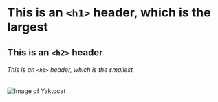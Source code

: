 # <h1> This is an `<h1>` header, which is the largest

## This is an `<h2>` header

###### This is an `<h6>` header, which is the smallest

![Image of Yaktocat]([https://www.google.com/search?channel=fs&client=ubuntu-sn&q=rfhnbyrb#vhid=R-GbI2nl1ThhHM&vssid=l])
